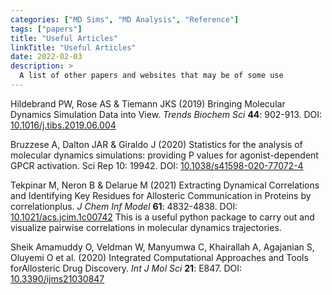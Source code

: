 ```yaml
---
categories: ["MD Sims", "MD Analysis", "Reference"]
tags: ["papers"]
title: "Useful Articles"
linkTitle: "Useful Articles"
date: 2022-02-03
description: >
  A list of other papers and websites that may be of some use
---
```


Hildebrand PW, Rose AS & Tiemann JKS (2019) Bringing Molecular Dynamics Simulation Data into View. *Trends Biochem Sci* **44**: 902-913. DOI: [10.1016/j.tibs.2019.06.004](https://doi.org/10.1016/j.tibs.2019.06.004)

Bruzzese A, Dalton JAR & Giraldo J (2020) Statistics for the analysis of molecular dynamics simulations: providing P values for agonist-dependent GPCR activation. Sci Rep 10: 19942. DOI: [10.1038/s41598-020-77072-4](https://doi.org/10.1038/s41598-020-77072-4)

Tekpinar M, Neron B & Delarue M (2021) Extracting Dynamical Correlations and Identifying Key Residues for Allosteric Communication in Proteins by correlationplus. *J Chem Inf Model* **61**: 4832-4838. DOI: [10.1021/acs.jcim.1c00742](https://doi.org/10.1021/acs.jcim.1c00742) This is a useful python package to carry out and visualize pairwise correlations in molecular dynamics trajectories.

Sheik Amamuddy O, Veldman W, Manyumwa C, Khairallah A, Agajanian S, Oluyemi O et al. (2020) Integrated Computational Approaches and Tools forAllosteric Drug Discovery. *Int J Mol Sci* **21**: E847. DOI: [10.3390/ijms21030847](https://doi.org/10.3390/ijms21030847)
